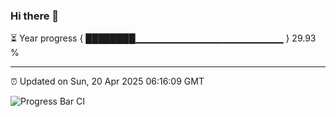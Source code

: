 ### Hi there 👋

⏳ Year progress { ████████▁▁▁▁▁▁▁▁▁▁▁▁▁▁▁▁▁▁▁▁▁▁ } 29.93 %

---

⏰ Updated on Sun, 20 Apr 2025 06:16:09 GMT

![Progress Bar CI](https://github.com/code-lakshay/GitHub-Actions-Demo/workflows/Progress%20Bar%20CI/badge.svg)
